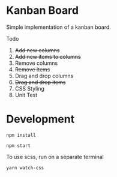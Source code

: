 # Kanban Board
Simple implementation of a kanban board.  

Todo
1. ~~Add new columns~~
2. ~~Add new items to columns~~
3. Remove columns
4. ~~Remove items~~
5. Drag and drop columns
6. ~~Drag and drop items~~
7. CSS Styling
8. Unit Test

# Development
```
npm install
```
```
npm start
```
To use scss, run on a separate terminal
```
yarn watch-css
```